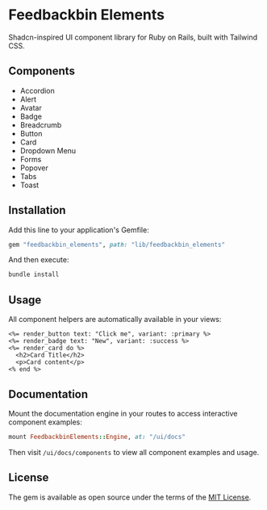 # Feedbackbin Elements

Shadcn-inspired UI component library for Ruby on Rails, built with Tailwind CSS.

## Components

- Accordion
- Alert
- Avatar
- Badge
- Breadcrumb
- Button
- Card
- Dropdown Menu
- Forms
- Popover
- Tabs
- Toast

## Installation

Add this line to your application's Gemfile:

```ruby
gem "feedbackbin_elements", path: "lib/feedbackbin_elements"
```

And then execute:

```bash
bundle install
```

## Usage

All component helpers are automatically available in your views:

```erb
<%= render_button text: "Click me", variant: :primary %>
<%= render_badge text: "New", variant: :success %>
<%= render_card do %>
  <h2>Card Title</h2>
  <p>Card content</p>
<% end %>
```

## Documentation

Mount the documentation engine in your routes to access interactive component examples:

```ruby
mount FeedbackbinElements::Engine, at: "/ui/docs"
```

Then visit `/ui/docs/components` to view all component examples and usage.

## License

The gem is available as open source under the terms of the [MIT License](https://opensource.org/licenses/MIT).

